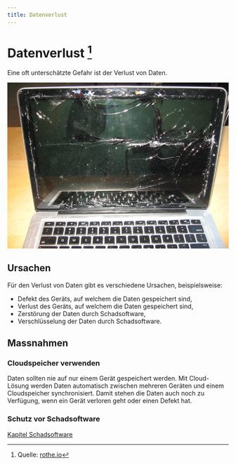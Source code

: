 ```yaml
---
title: Datenverlust
---
```


# Datenverlust [^1]
Eine oft unterschätzte Gefahr ist der Verlust von Daten.

![@](images/crashed_laptop.jpg)

## Ursachen

Für den Verlust von Daten gibt es verschiedene Ursachen, beispielsweise:

- Defekt des Geräts, auf welchem die Daten gespeichert sind,
- Verlust des Geräts, auf welchem die Daten gespeichert sind,
- Zerstörung der Daten durch Schadsoftware,
- Verschlüsselung der Daten durch Schadsoftware.

## Massnahmen

### Cloudspeicher verwenden

Daten sollten nie auf nur einem Gerät gespeichert werden. Mit Cloud-Lösung werden Daten automatisch zwischen mehreren Geräten und einem Cloudspeicher synchronisiert. Damit stehen die Daten auch noch zu Verfügung, wenn ein Gerät verloren geht oder einen Defekt hat.

### Schutz vor Schadsoftware

[Kapitel Schadsoftware](4-Schadsoftware.mdx)

[^1]: Quelle: [rothe.io](https://rothe.io/?page=ict/2-security/1-data-loss/)